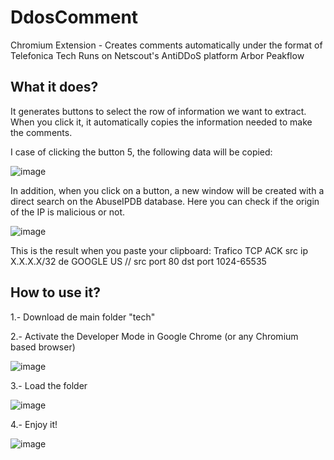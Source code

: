 # DdosComment
Chromium Extension - Creates comments automatically under the format of Telefonica Tech
Runs on Netscout's AntiDDoS platform Arbor Peakflow

## What it does?

It generates buttons to select the row of information we want to extract. When you click it, it automatically copies the information needed to make the comments.

I case of clicking the button 5, the following data will be copied:

![image](https://github.com/Alegarr180/DdosComment/assets/57905049/da6813c0-00b4-4e26-a620-76f26ffdac2e)

In addition, when you click on a button, a new window will be created with a direct search on the AbuseIPDB database. Here you can check if the origin of the IP is malicious or not.

![image](https://github.com/Alegarr180/DdosComment/assets/57905049/a678a229-aaa0-4e26-9e1d-a56975541ee8)

This is the result when you paste your clipboard: Trafico TCP ACK src ip X.X.X.X/32 de GOOGLE US // src port 80 dst port 1024-65535

## How to use it?

1.- Download de main folder "tech"

2.- Activate the Developer Mode in Google Chrome (or any Chromium based browser)

![image](https://github.com/Alegarr180/DdosComment/assets/57905049/0ce31e6e-c251-4259-86f0-bc32d2dec567)

3.- Load the folder

![image](https://github.com/Alegarr180/DdosComment/assets/57905049/623b7b9f-4211-4c12-8402-1dbafc3fa61e)

4.- Enjoy it!

![image](https://github.com/Alegarr180/DdosComment/assets/57905049/a337028c-3acc-4c66-b5bc-d3bdf0eb621b)
